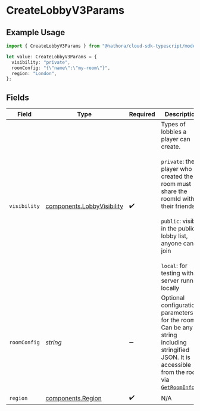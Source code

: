 # CreateLobbyV3Params

## Example Usage

```typescript
import { CreateLobbyV3Params } from "@hathora/cloud-sdk-typescript/models/components";

let value: CreateLobbyV3Params = {
  visibility: "private",
  roomConfig: "{\"name\":\"my-room\"}",
  region: "London",
};
```

## Fields

| Field                                                                                                                                                                                                                                       | Type                                                                                                                                                                                                                                        | Required                                                                                                                                                                                                                                    | Description                                                                                                                                                                                                                                 | Example                                                                                                                                                                                                                                     |
| ------------------------------------------------------------------------------------------------------------------------------------------------------------------------------------------------------------------------------------------- | ------------------------------------------------------------------------------------------------------------------------------------------------------------------------------------------------------------------------------------------- | ------------------------------------------------------------------------------------------------------------------------------------------------------------------------------------------------------------------------------------------- | ------------------------------------------------------------------------------------------------------------------------------------------------------------------------------------------------------------------------------------------- | ------------------------------------------------------------------------------------------------------------------------------------------------------------------------------------------------------------------------------------------- |
| `visibility`                                                                                                                                                                                                                                | [components.LobbyVisibility](../../models/components/lobbyvisibility.md)                                                                                                                                                                    | :heavy_check_mark:                                                                                                                                                                                                                          | Types of lobbies a player can create.<br/><br/>`private`: the player who created the room must share the roomId with their friends<br/><br/>`public`: visible in the public lobby list, anyone can join<br/><br/>`local`: for testing with a server running locally | private                                                                                                                                                                                                                                     |
| `roomConfig`                                                                                                                                                                                                                                | *string*                                                                                                                                                                                                                                    | :heavy_minus_sign:                                                                                                                                                                                                                          | Optional configuration parameters for the room. Can be any string including stringified JSON. It is accessible from the room via [`GetRoomInfo()`](https://hathora.dev/api#tag/RoomV2/operation/GetRoomInfo).                               | {"name":"my-room"}                                                                                                                                                                                                                          |
| `region`                                                                                                                                                                                                                                    | [components.Region](../../models/components/region.md)                                                                                                                                                                                      | :heavy_check_mark:                                                                                                                                                                                                                          | N/A                                                                                                                                                                                                                                         |                                                                                                                                                                                                                                             |
